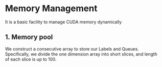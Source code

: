 # Memory Management
It is a basic facility to manage CUDA memory dynamically  
## 1. Memory pool  
We construct a consecutive array to store our Labels and Queues.  
Specifically, we divide the one dimension array into short slices, and length of each slice is up to 100.  


